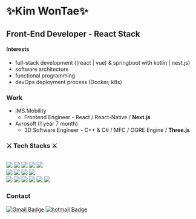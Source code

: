 <div align = "left">

# **✨Kim WonTae✨**
  
## Front-End Developer - React Stack

#### Interests

  * full-stack development ((react | vue) & springboot with kotlin | nest.js)
  * software architecture
  * functional programming
  * devOps deployment process (Docker, k8s)

### Work
  
  * IMS.Mobility
    * Frontend Engineer - React / React-Native / **Next.js**
  * Avrosoft (1 year 7 month)
    * 3D Software Engineer - C++ & C# / MFC / OGRE Engine / **Three.js**
  
### ⚔ Tech Stacks ⚔
<br>
<img src="https://img.shields.io/badge/JavaScript-F7DF1E?style=square&logo=JavaScript&logoColor=white"/>
<img src="https://img.shields.io/badge/TypeScript-3776AB?style=square&logo=TypeScript&logoColor=white"/>
<img src="https://img.shields.io/badge/Node.js-6DA55F?style=square&logo=node.js&logoColor=whitee"/>
<img src="https://img.shields.io/badge/HTML-E34F26?style=square&logo=HTML5&logoColor=white"/>
<img src="https://img.shields.io/badge/CSS-1572B6?style=square&logo=CSS3&logoColor=white"/><br>
<img src="https://img.shields.io/badge/React-61DAFB?style=square&logo=React&logoColor=white"/>
<img src="https://img.shields.io/badge/ReactNative-61DAFB?style=square&logo=React&logoColor=white"/>
<img src="https://img.shields.io/badge/Next.js-282828?style=square&logo=next.js&logoColor=white"/>
<img src="https://img.shields.io/badge/Three.js-black?style=square&logo=three.js&logoColor=white"/><br>
<img src="https://img.shields.io/badge/Webpack-3776AB?style=square&logo=webpack&logoColor=black"/>
<img src="https://img.shields.io/badge/Docker-1572B6?style=square&logo=docker&logoColor=black"/>
<img src="https://img.shields.io/badge/Vue-345652?style=square&logo=vuedotjs&logoColor=%234FC08D"/>
<img src="https://img.shields.io/badge/C++-00599C?style=square&logo=cplusplus&logoColor=white"/>
<img src="https://img.shields.io/badge/Git-F05032?style=square&logo=Git&logoColor=white"/>
<img src="https://img.shields.io/badge/OracleCloud-F05032?style=square&logo=oracle&logoColor=white"/>
<br>
  
### Contact
  
[![Gmail Badge](https://img.shields.io/badge/Gmail-d14836?style=square&logo=Gmail&logoColor=white&link=mailto:kimwontae999@gmail.com)](mailto:kimwontae999@gmail.com)
[![hotmail Badge](https://img.shields.io/badge/Outlook-0078D4?style=square&logo=microsoftoutlook&logoColor=white&link=mailto:u1326@hotmail.com)](mailto:u1326@hotmail.com)
  
</div>
